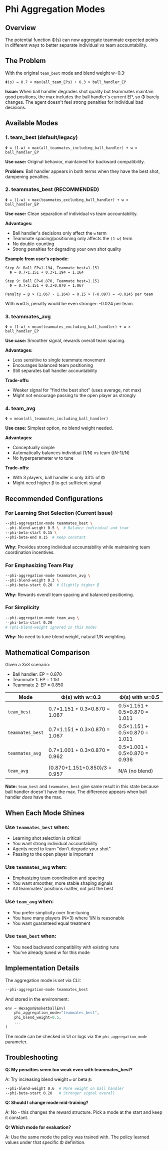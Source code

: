 # Phi Aggregation Modes

## Overview

The potential function Φ(s) can now aggregate teammate expected points in different ways to better separate individual vs team accountability.

## The Problem

With the original `team_best` mode and blend weight w=0.3:
```
Φ(s) = 0.7 × max(all_team_EPs) + 0.3 × ball_handler_EP
```

**Issue:** When ball handler degrades shot quality but teammates maintain good positions, the max includes the ball handler's current EP, so Φ barely changes. The agent doesn't feel strong penalties for individual bad decisions.

## Available Modes

### 1. **team_best** (default/legacy)
```
Φ = (1-w) × max(all_teammates_including_ball_handler) + w × ball_handler_EP
```

**Use case:** Original behavior, maintained for backward compatibility.

**Problem:** Ball handler appears in both terms when they have the best shot, dampening penalties.

### 2. **teammates_best** (RECOMMENDED)
```
Φ = (1-w) × max(teammates_excluding_ball_handler) + w × ball_handler_EP
```

**Use case:** Clean separation of individual vs team accountability.

**Advantages:**
- Ball handler's decisions only affect the `w` term
- Teammate spacing/positioning only affects the `(1-w)` term
- No double-counting
- Strong penalties for degrading your own shot quality

**Example from user's episode:**
```
Step 8: Ball EP=1.194, Teammate best=1.151
  Φ = 0.7×1.151 + 0.3×1.194 = 1.164

Step 9: Ball EP=0.870, Teammate best=1.151  
  Φ = 0.7×1.151 + 0.3×0.870 = 1.067

Penalty = β × (1.067 - 1.164) = 0.15 × (-0.097) = -0.0145 per team
```

With w=0.5, penalty would be even stronger: -0.024 per team.

### 3. **teammates_avg**
```
Φ = (1-w) × mean(teammates_excluding_ball_handler) + w × ball_handler_EP
```

**Use case:** Smoother signal, rewards overall team spacing.

**Advantages:**
- Less sensitive to single teammate movement
- Encourages balanced team positioning
- Still separates ball handler accountability

**Trade-offs:**
- Weaker signal for "find the best shot" (uses average, not max)
- Might not encourage passing to the open player as strongly

### 4. **team_avg**
```
Φ = mean(all_teammates_including_ball_handler)
```

**Use case:** Simplest option, no blend weight needed.

**Advantages:**
- Conceptually simple
- Automatically balances individual (1/N) vs team ((N-1)/N)
- No hyperparameter w to tune

**Trade-offs:**
- With 3 players, ball handler is only 33% of Φ
- Might need higher β to get sufficient signal

## Recommended Configurations

### For Learning Shot Selection (Current Issue)
```bash
--phi-aggregation-mode teammates_best \
--phi-blend-weight 0.5 \  # Balance individual and team
--phi-beta-start 0.15 \
--phi-beta-end 0.15  # Keep constant
```

**Why:** Provides strong individual accountability while maintaining team coordination incentives.

### For Emphasizing Team Play
```bash
--phi-aggregation-mode teammates_avg \
--phi-blend-weight 0.3 \
--phi-beta-start 0.20  # Slightly higher β
```

**Why:** Rewards overall team spacing and balanced positioning.

### For Simplicity
```bash
--phi-aggregation-mode team_avg \
--phi-beta-start 0.20
# (phi-blend-weight ignored in this mode)
```

**Why:** No need to tune blend weight, natural 1/N weighting.

## Mathematical Comparison

Given a 3v3 scenario:
- Ball handler: EP = 0.870
- Teammate 1: EP = 1.151  
- Teammate 2: EP = 0.850

| Mode | Φ(s) with w=0.3 | Φ(s) with w=0.5 |
|------|-----------------|-----------------|
| `team_best` | 0.7×1.151 + 0.3×0.870 = 1.067 | 0.5×1.151 + 0.5×0.870 = 1.011 |
| `teammates_best` | 0.7×1.151 + 0.3×0.870 = 1.067 | 0.5×1.151 + 0.5×0.870 = 1.011 |
| `teammates_avg` | 0.7×1.001 + 0.3×0.870 = 0.962 | 0.5×1.001 + 0.5×0.870 = 0.936 |
| `team_avg` | (0.870+1.151+0.850)/3 = 0.957 | N/A (no blend) |

**Note:** `team_best` and `teammates_best` give same result in this state because ball handler doesn't have the max. The difference appears when ball handler *does* have the max.

## When Each Mode Shines

### Use `teammates_best` when:
- Learning shot selection is critical
- You want strong individual accountability
- Agents need to learn "don't degrade your shot"
- Passing to the open player is important

### Use `teammates_avg` when:
- Emphasizing team coordination and spacing
- You want smoother, more stable shaping signals
- All teammates' positions matter, not just the best

### Use `team_avg` when:
- You prefer simplicity over fine-tuning
- You have many players (N>3) where 1/N is reasonable
- You want guaranteed equal treatment

### Use `team_best` when:
- You need backward compatibility with existing runs
- You've already tuned w for this mode

## Implementation Details

The aggregation mode is set via CLI:
```bash
--phi-aggregation-mode teammates_best
```

And stored in the environment:
```python
env = HexagonBasketballEnv(
    phi_aggregation_mode="teammates_best",
    phi_blend_weight=0.5,
    ...
)
```

The mode can be checked in UI or logs via the `phi_aggregation_mode` parameter.

## Troubleshooting

**Q: My penalties seem too weak even with teammates_best?**

A: Try increasing blend weight `w` or beta `β`:
```bash
--phi-blend-weight 0.6  # More weight on ball handler
--phi-beta-start 0.20   # Stronger signal overall
```

**Q: Should I change mode mid-training?**

A: No - this changes the reward structure. Pick a mode at the start and keep it constant.

**Q: Which mode for evaluation?**

A: Use the same mode the policy was trained with. The policy learned values under that specific Φ definition.


